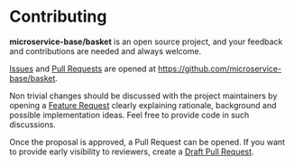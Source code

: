 # Contributing

**microservice-base/basket** is an open source project, and your feedback and contributions
are needed and always welcome.

[Issues] and [Pull Requests] are opened at https://github.com/microservice-base/basket.

Non trivial changes should be discussed with the project maintainers by
opening a [Feature Request] clearly explaining rationale, background
and possible implementation ideas. Feel free to provide code in such
discussions.

Once the proposal is approved, a Pull Request can be opened. If you want
to provide early visibility to reviewers, create a [Draft Pull Request].

[Issues]: https://github.com/microservice-base/basket/issues
[Pull Requests]: https://github.com/microservice-base/basket/issues
[Feature Request]: https://github.com/microservice-base/basket/issues/new?template=feature_request.md
[Draft Pull Request]: https://github.blog/2019-02-14-introducing-draft-pull-requests/
